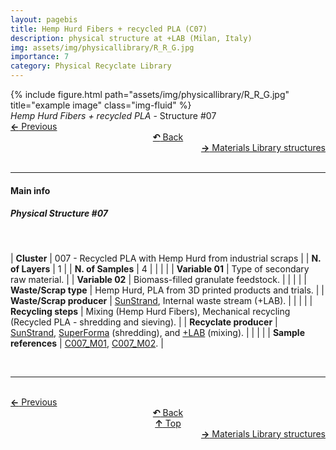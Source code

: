 ```yaml
---
layout: pagebis
title: Hemp Hurd Fibers + recycled PLA (C07)
description: physical structure at +LAB (Milan, Italy)
img: assets/img/physicallibrary/R_R_G.jpg
importance: 7
category: Physical Recyclate Library
---
```

<div class="row">
    <div class="col-sm mt-3 mt-md-0">
        {% include figure.html path="assets/img/physicallibrary/R_R_G.jpg" title="example image" class="img-fluid" %}
    </div>
</div>
<div class="caption">
    <i>Hemp Hurd Fibers + recycled PLA </i> - Structure #07
</div>

<div class="row justify-content-sm-center">
    <div class="col-sm-4 mt-3 mt-md-0" style="text-align:left">
      <a href="/projects/PhyRecLi_C06/" target="_self"><b>←</b> Previous</a>
    </div>
    <div class="col-sm-4 mt-3 mt-md-0" style="text-align:center">
  <a href="/physicallibrary/" target="_self"><b>↶</b> Back</a>
    </div>
    <div class="col-sm-4 mt-3 mt-md-0" style="text-align:right">
        <td align="right"><a href="/projects/PhyMatLi_C01_L1/" target="_self"><b>→</b> Materials Library structures</a></td>
    </div>
</div>
<br>

<hr>
<h4><b>Main info</b></h4>
<h5>Physical Structure #07</h5>
<br>

| <b>Cluster</b>       | 007 - Recycled PLA with Hemp Hurd from industrial scraps |
| <b>N. of Layers</b>   | 1    |
| <b>N. of Samples</b>   | 4    |
|    |     |
| <b>Variable 01</b>       | Type of secondary raw material. |
| <b>Variable 02</b>       | Biomass-filled granulate feedstock.    |
|    |     |
| <b>Waste/Scrap type</b>       | Hemp Hurd, PLA from 3D printed products and trials.     |
| <b>Waste/Scrap producer</b>    | [SunStrand](https://www.linkedin.com/company/sunstrand/?originalSubdomain=it), Internal waste stream (+LAB).   |
|    |     |
| <b>Recycling steps</b>      | Mixing (Hemp Hurd Fibers), Mechanical recycling (Recycled PLA - shredding and sieving).     |
| <b>Recyclate producer</b>    | [SunStrand](https://www.linkedin.com/company/sunstrand/?originalSubdomain=it), [SuperForma](https://superforma.xyz/) (shredding), and [+LAB](piulab.it) (mixing).     |
|    |     |
| <b>Sample references</b>    | <a href="/projects/RecLi_C007_M01/" target="_blank">C007_M01</a>,  <a href="/projects/RecLi_C007_M02/" target="_blank">C007_M02</a>. |

<br>
<hr>

<br>
<div class="row justify-content-sm-center">
    <div class="col-sm-3 mt-3 mt-md-0" style="text-align:left">
      <a href="/projects/PhyRecLi_C06/" target="_self"><b>←</b> Previous</a>
      </div>
    <div class="col-sm-3 mt-3 mt-md-0" style="text-align:center">
  <a href="/physicallibrary/" target="_self"><b>↶</b> Back</a>
    </div>
    <div class="col-sm-3 mt-3 mt-md-0" style="text-align:center">
  <a href="#" target="_self"><b>↑</b> Top</a>
    </div>
    <div class="col-sm-3 mt-3 mt-md-0" style="text-align:right">
        <td align="right"><a href="/projects/PhyMatLi_C01_L1/" target="_self"><b>→</b> Materials Library structures</a></td>
    </div>
</div>
